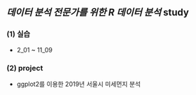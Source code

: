 ## _데이터 분석 전문가를 위한 R 데이터 분석_ study

### (1) 실습

- 2_01 ~ 11_09

### (2) project

- ggplot2를 이용한 2019년 서울시 미세먼지 분석 
